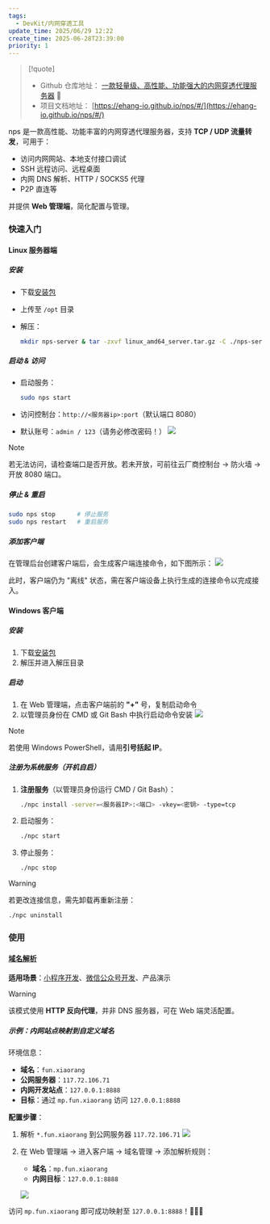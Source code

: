 ```yaml
---
tags:
  - DevKit/内网穿透工具
update_time: 2025/06/29 12:22
create_time: 2025-06-28T23:39:00
priority: 1
---
```


> [!quote]
> - Github 仓库地址： [一款轻量级、高性能、功能强大的内网穿透代理服务器](https://github.com/ehang-io/nps) 🚀
> - 项目文档地址： [https://ehang-io.github.io/nps/#/](https://ehang-io.github.io/nps/#/)

nps 是一款高性能、功能丰富的内网穿透代理服务器，支持 **TCP / UDP 流量转发**，可用于：

- 访问内网网站、本地支付接口调试
- SSH 远程访问、远程桌面
- 内网 DNS 解析、HTTP / SOCKS5 代理
- P2P 直连等

并提供 **Web 管理端**，简化配置与管理。

### 快速入门

#### Linux 服务器端

##### 安装

- 下载[安装包](https://github.com/ehang-io/nps/releases/download/v0.26.10/linux_amd64_server.tar.gz)
- 上传至 `/opt` 目录
- 解压：

	```bash
	mkdir nps-server & tar -zxvf linux_amd64_server.tar.gz -C ./nps-server
	```

##### 启动 & 访问

- 启动服务：

	```bash
	sudo nps start
	```

- 访问控制台：`http://<服务器ip>:port`（默认端口 8080）
- 默认账号：`admin / 123`（请务必修改密码！）
  ![](https://img.xiaorang.fun/202502222239164.png)

> [!note]
> 若无法访问，请检查端口是否开放。若未开放，可前往云厂商控制台 → 防火墙 → 开放 8080 端口。

##### 停止 & 重启

```bash
sudo nps stop      # 停止服务
sudo nps restart   # 重启服务
```

##### 添加客户端

在管理后台创建客户端后，会生成客户端连接命令，如下图所示：
![](https://img.xiaorang.fun/202502222239165.png)

此时，客户端仍为 "离线" 状态，需在客户端设备上执行生成的连接命令以完成接入。

#### Windows 客户端

##### 安装

1. 下载[安装包](https://github.com/ehang-io/nps/releases/download/v0.26.10/windows_amd64_client.tar.gz)
2. 解压并进入解压目录

##### 启动

1. 在 Web 管理端，点击客户端前的 **"+"** 号，复制启动命令
2. 以管理员身份在 CMD 或 Git Bash 中执行启动命令安装
   ![](https://img.xiaorang.fun/202502222239166.png)

> [!note]
> 若使用 Windows PowerShell，请用**引号括起 IP**。

##### 注册为系统服务（开机自启）

1. **注册服务**（以管理员身份运行 CMD / Git Bash）：

	```bash
	./npc install -server=<服务器IP>:<端口> -vkey=<密钥> -type=tcp
	```

2. 启动服务：

	```bash
	./npc start
	```

3. 停止服务：

	```bash
	./npc stop
	```

> [!warning]
> 若更改连接信息，需先卸载再重新注册：
> ```bash
> ./npc uninstall
> ```

### 使用

#### [域名解析](https://ehang-io.github.io/nps/#/example?id=域名解析)

**适用场景**：<u>小程序开发</u>、<u>微信公众号开发</u>、产品演示

> [!warning]
> 该模式使用 **HTTP 反向代理**，并非 DNS 服务器，可在 Web 端灵活配置。

##### 示例：内网站点映射到自定义域名

环境信息：
- **域名**：`fun.xiaorang`
- **公网服务器**：`117.72.106.71`
- **内网开发站点**：`127.0.0.1:8888`
- **目标**：通过 `mp.fun.xiaorang` 访问 `127.0.0.1:8888`

**配置步骤**：
1. 解析 `*.fun.xiaorang` 到公网服务器 `117.72.106.71`
   ![](https://img.xiaorang.fun/202502222239167.png)
2. 在 Web 管理端 → 进入客户端 → 域名管理 → 添加解析规则：
   - **域名**：`mp.fun.xiaorang`
   - **内网目标**：`127.0.0.1:8888`

	![](https://img.xiaorang.fun/202502222239168.png)

访问 `mp.fun.xiaorang` 即可成功映射至 `127.0.0.1:8888`！🎉🎉🎉
